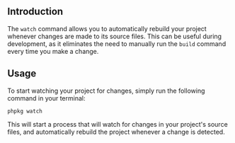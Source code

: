 ## Introduction

The `watch` command allows you to automatically rebuild your project whenever changes are made to its source files.
This can be useful during development, as it eliminates the need to manually run the `build` command every time you make a change.

## Usage

To start watching your project for changes, simply run the following command in your terminal:

```shell
phpkg watch
```

This will start a process that will watch for changes in your project's source files, and automatically rebuild the project whenever a change is detected.
